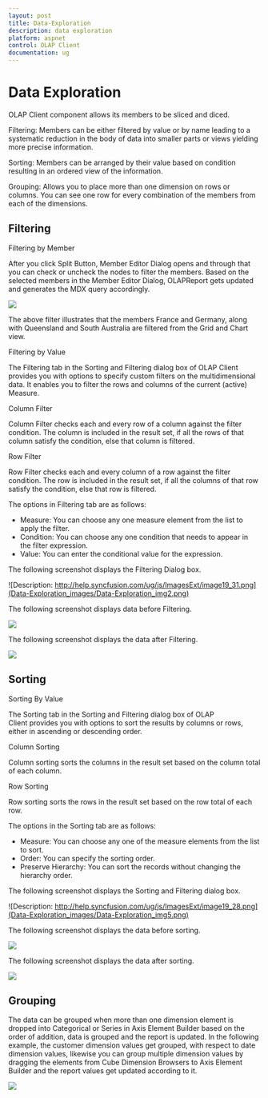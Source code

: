 ```yaml
---
layout: post
title: Data-Exploration
description: data exploration
platform: aspnet
control: OLAP Client
documentation: ug
---
```


# Data Exploration

OLAP Client component allows its members to be sliced and diced. 

Filtering: Members can be either filtered by value or by name leading to a systematic reduction in the body of data into smaller parts or views yielding more precise information.

Sorting: Members can be arranged by their value based on condition resulting in an ordered view of the information. 

Grouping: Allows you to place more than one dimension on rows or columns. You can see one row for every combination of the members from each of the dimensions. 

## Filtering 

Filtering by Member

After you click Split Button, Member Editor Dialog opens and through that you can check or uncheck the nodes to filter the members. Based on the selected members in the Member Editor Dialog, OLAPReport gets updated and generates the MDX query accordingly.  



![](Data-Exploration_images/Data-Exploration_img1.png) 



The above filter illustrates that the members France and Germany, along with Queensland and South Australia are filtered from the Grid and Chart view.  

Filtering by Value

The Filtering tab in the Sorting and Filtering dialog box of OLAP Client provides you with options to specify custom filters on the multidimensional data. It enables you to filter the rows and columns of the current (active) Measure. 

Column Filter

Column Filter checks each and every row of a column against the filter condition. The column is included in the result set, if all the rows of that column satisfy the condition, else that column is filtered.

Row Filter

Row Filter checks each and every column of a row against the filter condition. The row is included in the result set, if all the columns of that row satisfy the condition, else that row is filtered.

The options in Filtering tab are as follows:

* Measure: You can choose any one measure element from the list to apply the filter.
* Condition: You can choose any one condition that needs to appear in the filter expression.
* Value: You can enter the conditional value for the expression.















The following screenshot displays the Filtering Dialog box.



![Description: http://help.syncfusion.com/ug/js/ImagesExt/image19_31.png](Data-Exploration_images/Data-Exploration_img2.png) 



The following screenshot displays data before Filtering.

![](Data-Exploration_images/Data-Exploration_img3.png) 



The following screenshot displays the data after Filtering.



![](Data-Exploration_images/Data-Exploration_img4.png) 



## Sorting

Sorting By Value

The Sorting tab in the Sorting and Filtering dialog box of OLAP Client provides you with options to sort the results by columns or rows, either in ascending or descending order.

Column Sorting

Column sorting sorts the columns in the result set based on the column total of each column.

Row Sorting

Row sorting sorts the rows in the result set based on the row total of each row.

The options in the Sorting tab are as follows: 

* Measure: You can choose any one of the measure elements from the list to sort.
* Order: You can specify the sorting order.
* Preserve Hierarchy: You can sort the records without changing the hierarchy order.







The following screenshot displays the Sorting and Filtering dialog box.



![Description: http://help.syncfusion.com/ug/js/ImagesExt/image19_28.png](Data-Exploration_images/Data-Exploration_img5.png) 







































The following screenshot displays the data before sorting.

 ![](Data-Exploration_images/Data-Exploration_img6.png) 

































The following screenshot displays the data after sorting.

![](Data-Exploration_images/Data-Exploration_img7.png) 



## Grouping

The data can be grouped when more than one dimension element is dropped into Categorical or Series in Axis Element Builder based on the order of addition, data is grouped and the report is updated. In the following example, the customer dimension values get grouped, with respect to date dimension values, likewise you can group multiple dimension values by dragging the elements from Cube Dimension Browsers to Axis Element Builder and the report values get updated according to it.



![](Data-Exploration_images/Data-Exploration_img8.png) 



